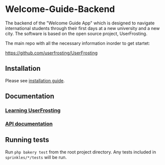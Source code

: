 # Welcome-Guide-Backend

The backend of the "Welcome Guide App" which is designed to navigate international students through their first days at a new university and a new city. The software is based on the open source project, UserFrosting.

The main repo with all the necessary information inorder to get startet:

https://github.com/userfrosting/UserFrosting

## Installation

Please see [installation guide](https://learn.userfrosting.com/installation).

## Documentation

### [Learning UserFrosting](https://learn.userfrosting.com)

### [API documentation](http://api.userfrosting.com)

## Running tests

Run `php bakery test` from the root project directory. Any tests included in `sprinkles/*/tests` will be run.
